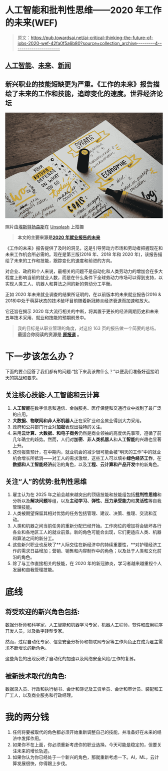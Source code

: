 # 人工智能和批判性思维——2020 年工作的未来(WEF)

> 原文：<https://pub.towardsai.net/ai-critical-thinking-the-future-of-jobs-2020-wef-42fa0f5a6b80?source=collection_archive---------4----------------------->

## [人工智能](https://towardsai.net/p/category/artificial-intelligence)、[未来](https://towardsai.net/p/category/future)、[新闻](https://towardsai.net/p/category/news)

## 新兴职业的技能短缺更为严重。《工作的未来》报告描绘了未来的工作和技能，追踪变化的速度。世界经济论坛

![](img/b39e6ef593a67f006343bd8022d4c543.png)

照片由[埃斯特扬森斯](https://unsplash.com/@esteejanssens?utm_source=unsplash&utm_medium=referral&utm_content=creditCopyText)在 [Unsplash](https://unsplash.com/s/photos/future-of-jobs?utm_source=unsplash&utm_medium=referral&utm_content=creditCopyText) 上拍摄

> **本文的主要来源是**[**2020 年就业报告的未来**](https://www.weforum.org/reports/the-future-of-jobs-report-2020)

《工作的未来》报告提供了及时的洞见，这是引导劳动力市场和劳动者把握现在和未来工作机会所必需的。现在是第三版(2016 年、2018 年和 2020 年)，该报告描绘了未来的工作和技能，跟踪变化的速度和前进的方向。

对企业、政府和个人来说，最相关的问题不是自动化和人类劳动力的增加会在多大程度上影响当前的就业人数，而是在什么条件下全球劳动力市场可以得到支持，以实现人类工人、机器人和算法之间的新的劳动分工平衡。

正如 2020 年未来就业调查的结果所证明的，在以前版本的未来就业报告(2016 & 2018)中处于萌芽状态的技术破坏目前随着新冠肺炎经济衰退而加速和放大。

它还旨在揭示 2020 年大流行相关的中断，将其置于更长的经济周期历史和未来五年技术采用、就业和技能的预期前景中。

> 我的目标是从职业管理的角度，对这份 163 页的报告做一个简要的总结。**最适合你阅读的资源是** [**原报道**](https://www.weforum.org/reports/the-future-of-jobs-report-2020) **。**

# 下一步该怎么办？

下面的要点回答了我们都有的问题:“接下来我该做什么？”以便我们准备好迎接明天的挑战和要求。

## 关注核心技能:人工智能和云计算

1.  **人工智能**在数字信息和通信、金融服务、医疗保健和交通行业中找到了最广泛的应用。
2.  **大数据、物联网和非人形机器人**正在采矿业和金属业得到大力采用。
3.  政府和公共部门行业对**加密**表现出独特的关注。
4.  采用**云计算、大数据、**和**电子商务**仍然是商业领袖的高度优先事项，遵循了前几年确立的趋势。然而，人们对**加密**、**非人类机器人**和**人工智能**的兴趣也显著上升。
5.  这份报告预计，在中期内，就业机会的减少很可能会被“明天的工作”中的就业机会增长所抵消——对工人的需求激增，这些工人可以填补**绿色经济工作**，在**数据和人工智能经济**前沿的角色，以及**工程、云计算和产品开发**中的新角色。

## 关注“人”的优势:批判性思维

1.  雇主认为在 2025 年之前会越来越突出的顶级技能和技能组包括**批判性思维**和分析以及**解决问题**等组，以及**主动学习、弹性、压力承受能力**和**灵活性**等自我管理技能。
2.  人类被期望保留其相对优势的任务包括管理、建议、决策、推理、交流和互动。
3.  人类和机器之间当前任务的重新分配已经开始。工作岗位的增加将会破坏各行各业和各地区工人的就业前景。新的角色可能会出现，它们更适应人类、机器和算法之间的新分工。
4.  这些新兴职业也反映了**人际交往在新经济中的持续重要性，**对护理经济工作的需求日益增加；营销、销售和内容制作中的角色；以及处于人类和文化前沿的角色。
5.  除了与工作直接相关的技能，在 2020 年的新冠肺炎，学习者越来越重视个人发展和自我管理技能。

# 底线

## 将受欢迎的新兴角色包括:

数据分析师和科学家，人工智能和机器学习专家，机器人工程师，软件和应用程序开发人员，以及数字转型专家。

然而，过程自动化专家、信息安全分析师和物联网专家等工作角色正在成为雇主需求不断增长的新角色。

这些角色的出现反映了自动化的加速以及网络安全风险/工作的复苏。

## 被新技术取代的角色:

数据录入员、行政和执行秘书、会计和簿记及工资单员、会计和审计员、装配和工厂工人，以及商业服务和行政经理。

# 我的两分钱

1.  任何将要被取代的角色都必须开始重新调整自己的技能，并准备好在未来的经济中发挥作用。
2.  如果你不在上面，你必须重新考虑你的职业选择。今天可能是稳定的，但要关注未来的增长轨迹。
3.  如果你认为你已经处于一个新兴的角色，那就重新考虑一下。AI，ML，云计算发展很快，你得跟上步伐。